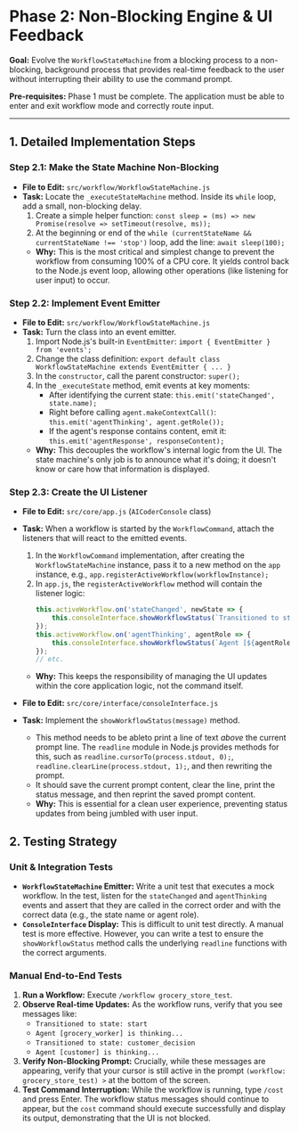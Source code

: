 # Phase 2: Non-Blocking Engine & UI Feedback

**Goal:** Evolve the `WorkflowStateMachine` from a blocking process to a non-blocking, background process that provides real-time feedback to the user without interrupting their ability to use the command prompt.

**Pre-requisites:** Phase 1 must be complete. The application must be able to enter and exit workflow mode and correctly route input.

---

## 1. Detailed Implementation Steps

### Step 2.1: Make the State Machine Non-Blocking

- **File to Edit:** `src/workflow/WorkflowStateMachine.js`
- **Task:** Locate the `_executeStateMachine` method. Inside its `while` loop, add a small, non-blocking delay.
    1.  Create a simple helper function: `const sleep = (ms) => new Promise(resolve => setTimeout(resolve, ms));`
    2.  At the beginning or end of the `while (currentStateName && currentStateName !== 'stop')` loop, add the line: `await sleep(100);`
    - **Why:** This is the most critical and simplest change to prevent the workflow from consuming 100% of a CPU core. It yields control back to the Node.js event loop, allowing other operations (like listening for user input) to occur.

### Step 2.2: Implement Event Emitter

- **File to Edit:** `src/workflow/WorkflowStateMachine.js`
- **Task:** Turn the class into an event emitter.
    1.  Import Node.js's built-in `EventEmitter`: `import { EventEmitter } from 'events';`
    2.  Change the class definition: `export default class WorkflowStateMachine extends EventEmitter { ... }`
    3.  In the `constructor`, call the parent constructor: `super();`
    4.  In the `_executeState` method, emit events at key moments:
        - After identifying the current state: `this.emit('stateChanged', state.name);`
        - Right before calling `agent.makeContextCall()`: `this.emit('agentThinking', agent.getRole());`
        - If the agent's response contains content, emit it: `this.emit('agentResponse', responseContent);`
    - **Why:** This decouples the workflow's internal logic from the UI. The state machine's only job is to announce what it's doing; it doesn't know or care how that information is displayed.

### Step 2.3: Create the UI Listener

- **File to Edit:** `src/core/app.js` (`AICoderConsole` class)
- **Task:** When a workflow is started by the `WorkflowCommand`, attach the listeners that will react to the emitted events.

    1.  In the `WorkflowCommand` implementation, after creating the `WorkflowStateMachine` instance, pass it to a new method on the `app` instance, e.g., `app.registerActiveWorkflow(workflowInstance);`
    2.  In `app.js`, the `registerActiveWorkflow` method will contain the listener logic:
        ```javascript
        this.activeWorkflow.on('stateChanged', newState => {
            this.consoleInterface.showWorkflowStatus(`Transitioned to state: ${newState}`);
        });
        this.activeWorkflow.on('agentThinking', agentRole => {
            this.consoleInterface.showWorkflowStatus(`Agent [${agentRole}] is thinking...`);
        });
        // etc.
        ```

    - **Why:** This keeps the responsibility of managing the UI updates within the core application logic, not the command itself.

- **File to Edit:** `src/core/interface/consoleInterface.js`
- **Task:** Implement the `showWorkflowStatus(message)` method.
    - This method needs to be ableto print a line of text _above_ the current prompt line. The `readline` module in Node.js provides methods for this, such as `readline.cursorTo(process.stdout, 0);`, `readline.clearLine(process.stdout, 1);`, and then rewriting the prompt.
    - It should save the current prompt content, clear the line, print the status message, and then reprint the saved prompt content.
    - **Why:** This is essential for a clean user experience, preventing status updates from being jumbled with user input.

## 2. Testing Strategy

### Unit & Integration Tests

- **`WorkflowStateMachine` Emitter:** Write a unit test that executes a mock workflow. In the test, listen for the `stateChanged` and `agentThinking` events and assert that they are called in the correct order and with the correct data (e.g., the state name or agent role).
- **`ConsoleInterface` Display:** This is difficult to unit test directly. A manual test is more effective. However, you can write a test to ensure the `showWorkflowStatus` method calls the underlying `readline` functions with the correct arguments.

### Manual End-to-End Tests

1.  **Run a Workflow:** Execute `/workflow grocery_store_test`.
2.  **Observe Real-time Updates:** As the workflow runs, verify that you see messages like:
    - `Transitioned to state: start`
    - `Agent [grocery_worker] is thinking...`
    - `Transitioned to state: customer_decision`
    - `Agent [customer] is thinking...`
3.  **Verify Non-Blocking Prompt:** Crucially, while these messages are appearing, verify that your cursor is still active in the prompt `(workflow: grocery_store_test) >` at the bottom of the screen.
4.  **Test Command Interruption:** While the workflow is running, type `/cost` and press Enter. The workflow status messages should continue to appear, but the `cost` command should execute successfully and display its output, demonstrating that the UI is not blocked.
